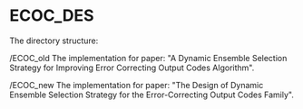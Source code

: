 # ECOC_DES
The directory structure:

/ECOC_old	The implementation for paper: "A Dynamic Ensemble Selection Strategy for Improving Error Correcting Output Codes Algorithm".

/ECOC_new	The implementation for paper: "The Design of Dynamic Ensemble Selection Strategy for the Error-Correcting Output Codes Family".
